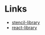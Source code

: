 # Links
- [stencil-library](https://github.com/justifi-tech/web-component-library/tree/framework-monorepo-structure/stencil-library)
- [react-library](https://github.com/justifi-tech/web-component-library/tree/framework-monorepo-structure/react-library)
